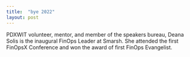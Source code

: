 ```yaml
---
title:  "bye 2022"
layout: post
---
```


PDXWIT volunteer, mentor, and member of the speakers bureau, Deana Solis is the inaugural FinOps Leader at Smarsh. She attended the first FinOpsX Conference and won the award of first FinOps Evangelist.


